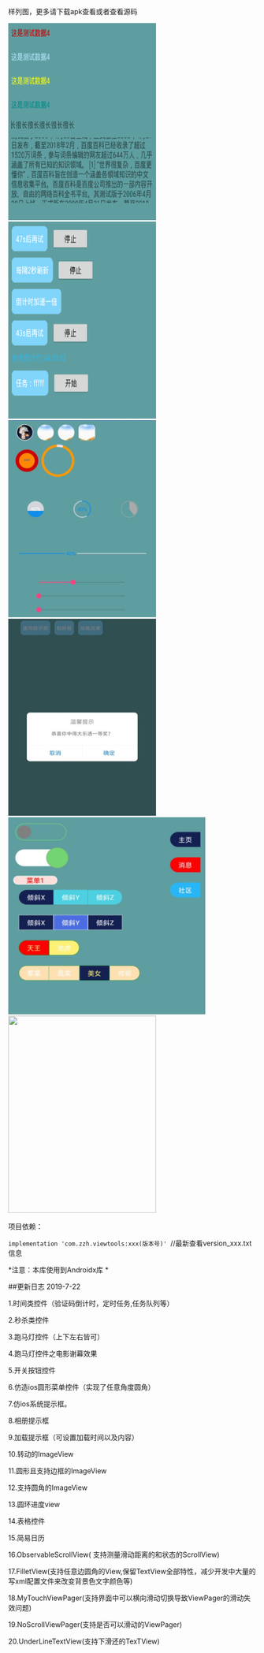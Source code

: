 
样列图，更多请下载apk查看或者查看源码

<img src ="https://github.com/zhengzaihong/MyViews/blob/master/Screenshots/GIF.gif" width="300" height="400" />
<img src ="https://github.com/zhengzaihong/MyViews/blob/master/Screenshots/pic1.png" width="300" height="400" />
<img src ="https://github.com/zhengzaihong/MyViews/blob/master/Screenshots/pic2.png" width="300" height="400" />
<img src ="https://github.com/zhengzaihong/MyViews/blob/master/Screenshots/pic3.jpg" width="300" height="400" />
<img src ="https://github.com/zhengzaihong/MyViews/blob/master/Screenshots/pic4.png" width="400" height="400" />
<img src ="https://github.com/zhengzaihong/MyViews/blob/master/Screenshots/pic5jpg" width="300" height="400" />





项目依赖：


``` implementation 'com.zzh.viewtools:xxx(版本号)'  ```//最新查看version_xxx.txt信息


*注意：本库使用到Androidx库  *

##更新日志 2019-7-22

1.时间类控件（验证码倒计时，定时任务,任务队列等）

2.秒杀类控件

3.跑马灯控件（上下左右皆可）

4.跑马灯控件之电影谢幕效果

5.开关按钮控件

6.仿造ios圆形菜单控件（实现了任意角度圆角）

7.仿ios系统提示框。

8.相册提示框

9.加载提示框（可设置加载时间以及内容）

10.转动的ImageView

11.圆形且支持边框的ImageView

12.支持圆角的ImageView

13.圆环进度view

14.表格控件

15.简易日历

16.ObservableScrollView( 支持测量滑动距离的和状态的ScrollView)

17.FilletView(支持任意边圆角的View,保留TextView全部特性，减少开发中大量的写xml配置文件来改变背景色文字颜色等)

18.MyTouchViewPager(支持界面中可以横向滑动切换导致ViewPager的滑动失效问题)

19.NoScrollViewPager(支持是否可以滑动的ViewPager)

20.UnderLineTextView(支持下滑还的TexTView)

